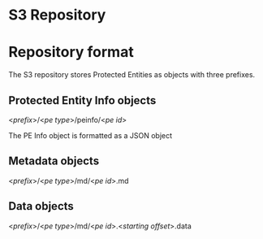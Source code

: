 # S3 Repository

# Repository format

The S3 repository stores Protected Entities as objects with three prefixes.

## Protected Entity Info objects
<*prefix*>/\<*pe type*>/peinfo/\<*pe id*>

The PE Info object is formatted as a JSON object
## Metadata objects
<*prefix*>/\<*pe type*>/md/\<*pe id*>.md
## Data objects
\<*prefix*>/\<*pe type*>/md/\<*pe id*>.\<*starting offset*>.data

